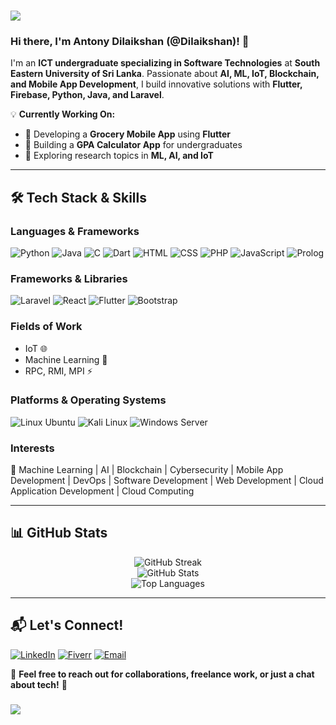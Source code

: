 ### <div align="center">
  <img src="https://capsule-render.vercel.app/api?type=waving&color=0:43cea2,33:185a9d,66:ff6b6b,100:ff8e53&height=200&section=header&text=Hello%20There!%20&fontSize=40&fontAlign=50&fontAlignY=35&desc=Welcome%20to%20my%20GitHub%20Profile!&descAlign=50&descAlignY=55&animation=fadeIn">
</div>


### Hi there, I'm **Antony Dilaikshan (@Dilaikshan)**! 👋

I'm an **ICT undergraduate specializing in Software Technologies** at **South Eastern University of Sri Lanka**. Passionate about **AI, ML, IoT, Blockchain, and Mobile App Development**, I build innovative solutions with **Flutter, Firebase, Python, Java, and Laravel**.

💡 **Currently Working On:**
- 🚀 Developing a **Grocery Mobile App** using **Flutter**
- 📱 Building a **GPA Calculator App** for undergraduates
- 🤖 Exploring research topics in **ML, AI, and IoT**

---

## 🛠️ Tech Stack & Skills

### **Languages & Frameworks**
![Python](https://img.shields.io/badge/-Python-3776AB?style=flat-square&logo=python&logoColor=white)
![Java](https://img.shields.io/badge/-Java-007396?style=flat-square&logo=java&logoColor=white)
![C](https://img.shields.io/badge/-C-A8B9CC?style=flat-square&logo=c&logoColor=white)
![Dart](https://img.shields.io/badge/-Dart-0175C2?style=flat-square&logo=dart&logoColor=white)
![HTML](https://img.shields.io/badge/-HTML5-E34F26?style=flat-square&logo=html5&logoColor=white)
![CSS](https://img.shields.io/badge/-CSS3-1572B6?style=flat-square&logo=css3&logoColor=white)
![PHP](https://img.shields.io/badge/-PHP-777BB4?style=flat-square&logo=php&logoColor=white)
![JavaScript](https://img.shields.io/badge/-JavaScript-F7DF1E?style=flat-square&logo=javascript&logoColor=black)
![Prolog](https://img.shields.io/badge/-Prolog-8D4F82?style=flat-square&logo=prolog&logoColor=white)

### **Frameworks & Libraries**
![Laravel](https://img.shields.io/badge/-Laravel-FF2D20?style=flat-square&logo=laravel&logoColor=white)
![React](https://img.shields.io/badge/-React-61DAFB?style=flat-square&logo=react&logoColor=black)
![Flutter](https://img.shields.io/badge/-Flutter-02569B?style=flat-square&logo=flutter&logoColor=white)
![Bootstrap](https://img.shields.io/badge/-Bootstrap_5-7952B3?style=flat-square&logo=bootstrap&logoColor=white)

### **Fields of Work**
- IoT 🌐
- Machine Learning 🤖
- RPC, RMI, MPI ⚡

### **Platforms & Operating Systems**
![Linux Ubuntu](https://img.shields.io/badge/-Ubuntu-E95420?style=flat-square&logo=ubuntu&logoColor=white)
![Kali Linux](https://img.shields.io/badge/-Kali%20Linux-557C94?style=flat-square&logo=kalilinux&logoColor=white)
![Windows Server](https://img.shields.io/badge/-Windows%20Server-0078D6?style=flat-square&logo=windows&logoColor=white)

### **Interests**
🚀 Machine Learning | AI | Blockchain | Cybersecurity | Mobile App Development | DevOps | Software Development | Web Development | Cloud Application Development | Cloud Computing

---

## 📊 GitHub Stats
<div align="center">
  <img src="https://github-readme-streak-stats.herokuapp.com/?user=Dilaikshan&theme=tokyonight" alt="GitHub Streak" />
  <br/>
  <img src="https://github-readme-stats.vercel.app/api?username=Dilaikshan&show_icons=true&theme=tokyonight" alt="GitHub Stats" />
  <br/>
  <img src="https://github-readme-stats.vercel.app/api/top-langs/?username=Dilaikshan&layout=compact&theme=tokyonight" alt="Top Languages" />
</div>

---

## 📬 Let's Connect!
[![LinkedIn](https://img.shields.io/badge/-LinkedIn-0077B5?style=flat-square&logo=linkedin&logoColor=white)](www.linkedin.com/in/dilaikshan-mja)
[![Fiverr](https://img.shields.io/badge/-Fiverr-1DBF73?style=flat-square&logo=fiverr&logoColor=white)](https://www.fiverr.com/s/DBERDPy)
[![Email](https://img.shields.io/badge/-Email-D14836?style=flat-square&logo=gmail&logoColor=white)](mailto:dilaikshan1445@gmail.com)

💬 **Feel free to reach out for collaborations, freelance work, or just a chat about tech!** 🚀

### <div align="center">
  <img src="https://capsule-render.vercel.app/api?type=waving&color=0:43cea2,33:185a9d,66:ff6b6b,100:ff8e53&height=150&section=footer&animation=fadeIn">
</div>
